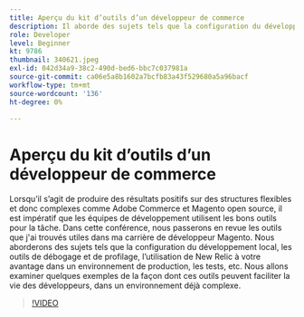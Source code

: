 ```yaml
---
title: Aperçu du kit d’outils d’un développeur de commerce
description: Il aborde des sujets tels que la configuration du développement local, les outils de débogage et de profilage, l’utilisation de New Relic à votre avantage dans un environnement de production et les tests.
role: Developer
level: Beginner
kt: 9786
thumbnail: 340621.jpeg
exl-id: 042d34a9-38c2-490d-bed6-bbc7c037981a
source-git-commit: ca06e5a8b1602a7bcfb83a43f529680a5a96bacf
workflow-type: tm+mt
source-wordcount: '136'
ht-degree: 0%

---
```


# Aperçu du kit d’outils d’un développeur de commerce

Lorsqu’il s’agit de produire des résultats positifs sur des structures flexibles et donc complexes comme Adobe Commerce et Magento open source, il est impératif que les équipes de développement utilisent les bons outils pour la tâche. Dans cette conférence, nous passerons en revue les outils que j&#39;ai trouvés utiles dans ma carrière de développeur Magento. Nous aborderons des sujets tels que la configuration du développement local, les outils de débogage et de profilage, l’utilisation de New Relic à votre avantage dans un environnement de production, les tests, etc. Nous allons examiner quelques exemples de la façon dont ces outils peuvent faciliter la vie des développeurs, dans un environnement déjà complexe.

>[!VIDEO](https://video.tv.adobe.com/v/340621/?quality=12&learn=on)
